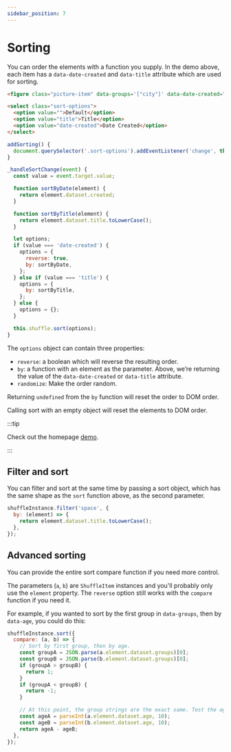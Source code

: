 ```yaml
---
sidebar_position: 7
---
```


# Sorting

You can order the elements with a function you supply. In the demo above, each item has a `data-date-created` and `data-title` attribute which are used for sorting.

```html
<figure class="picture-item" data-groups='["city"]' data-date-created="2016-06-09" data-title="Crossroads">…</figure>

<select class="sort-options">
  <option value="">Default</option>
  <option value="title">Title</option>
  <option value="date-created">Date Created</option>
</select>
```

```js
addSorting() {
  document.querySelector('.sort-options').addEventListener('change', this._handleSortChange.bind(this));
}

_handleSortChange(event) {
  const value = event.target.value;

  function sortByDate(element) {
    return element.dataset.created;
  }

  function sortByTitle(element) {
    return element.dataset.title.toLowerCase();
  }

  let options;
  if (value === 'date-created') {
    options = {
      reverse: true,
      by: sortByDate,
    };
  } else if (value === 'title') {
    options = {
      by: sortByTitle,
    };
  } else {
    options = {};
  }

  this.shuffle.sort(options);
}
```

The `options` object can contain three properties:

- `reverse`: a boolean which will reverse the resulting order.
- `by`: a function with an element as the parameter. Above, we’re returning the value of the `data-date-created` or `data-title` attribute.
- `randomize`: Make the order random.

Returning `undefined` from the `by` function will reset the order to DOM order.

Calling sort with an empty object will reset the elements to DOM order.

:::tip

Check out the homepage [demo](/).

:::

## Filter and sort

You can filter and sort at the same time by passing a sort object, which has the same shape as the `sort` function above, as the second parameter.

```js
shuffleInstance.filter('space', {
  by: (element) => {
    return element.dataset.title.toLowerCase();
  },
});
```

## Advanced sorting

You can provide the entire sort compare function if you need more control.

The parameters (`a`, `b`) are `ShuffleItem` instances and you'll probably only use the `element` property. The `reverse` option still works with the `compare` function if you need it.

For example, if you wanted to sort by the first group in `data-groups`, then by `data-age`, you could do this:

```js
shuffleInstance.sort({
  compare: (a, b) => {
    // Sort by first group, then by age.
    const groupA = JSON.parse(a.element.dataset.groups)[0];
    const groupB = JSON.parse(b.element.dataset.groups)[0];
    if (groupA > groupB) {
      return 1;
    }
    if (groupA < groupB) {
      return -1;
    }

    // At this point, the group strings are the exact same. Test the age.
    const ageA = parseInt(a.element.dataset.age, 10);
    const ageB = parseInt(b.element.dataset.age, 10);
    return ageA - ageB;
  },
});
```
